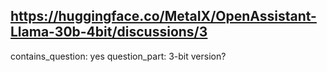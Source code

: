 ## https://huggingface.co/MetaIX/OpenAssistant-Llama-30b-4bit/discussions/3

contains_question: yes
question_part: 3-bit version?